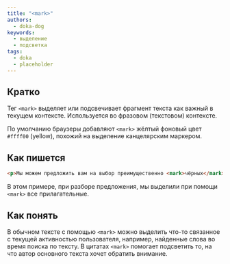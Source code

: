 ```yaml
---
title: "<mark>"
authors:
  - doka-dog
keywords:
  - выделение
  - подсветка
tags:
  - doka
  - placeholder
---
```


## Кратко

Тег `<mark>` выделяет или подсвечивает фрагмент текста как важный в текущем контексте. Используется во фразовом (текстовом) контексте.

По умолчанию браузеры добавляют `<mark>` жёлтый фоновый цвет `#ffff00` (yellow), похожий на выделение канцелярским маркером.

## Как пишется

```html
<p>Мы можем предложить вам на выбор преимущественно <mark>чёрных</mark>, <mark>белых</mark> или <mark>серых</mark> котов. Также обратите внимание на <mark>черепаховую</mark> кошку, которую сложно определить в одну из этих категорий.</p>
```

В этом примере, при разборе предложения, мы выделили при помощи `<mark>` все прилагательные.

## Как понять

В обычном тексте с помощью `<mark>` можно выделить что-то связанное с текущей активностью пользователя, например, найденные слова во время поиска по тексту. В цитатах `<mark>` помогает подсветить то, на что автор основного текста хочет обратить внимание.
